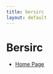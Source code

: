 ```yaml
---
title: bersirc
layout: default
---
```


# Bersirc
* [Home Page](http://bersirc.free2code.net/index.php/home)

<!-- TODO: Stub -->
